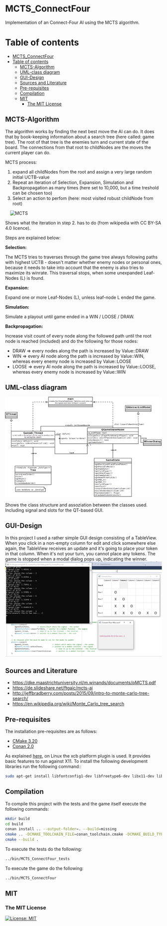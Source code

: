 # MCTS_ConnectFour

Implementation of an Connect-Four AI using the MCTS algorithm.

Table of contents
=================

- [MCTS\_ConnectFour](#mcts_connectfour)
- [Table of contents](#table-of-contents)
  - [MCTS-Algorithm](#mcts-algorithm)
  - [UML-class diagram](#uml-class-diagram)
  - [GUI-Design](#gui-design)
  - [Sources and Literature](#sources-and-literature)
  - [Pre-requisites](#pre-requisites)
  - [Compilation](#compilation)
  - [MIT](#mit)
    - [The MIT License](#the-mit-license)


## MCTS-Algorithm

The algorithm works by finding the next best move the AI can do.
It does that by book-keeping information about a search tree (here called: game tree).
The root of that tree is the enemies turn and current state of the board.
The connections from that root to childNodes are the moves the current player can do.

MCTS process:
1. expand all childNodes from the root and assign a very large random initial UCTB-value
2. Repeat an iteration of Selection, Expansion, Simulation and Backpropagation as many times (here set to 10,000, but a time treshold can be chosen too)
3. Select an action to perfom (here: most visited robust childNode from root)

&nbsp;
&nbsp;
![MCTS](https://upload.wikimedia.org/wikipedia/commons/thumb/6/62/MCTS_%28English%29_-_Updated_2017-11-19.svg/1920px-MCTS_%28English%29_-_Updated_2017-11-19.svg.png)


Shows what the iteration in step 2. has to do (from wikipedia with CC BY-SA 4.0 licence).

Steps are explained below:

**Selection:**

The MCTS tries to traverses through the game tree always following paths with highest UCTB - doesn't matter whether enemy nodes or personal ones, because it needs to take into account that the enemy is also tries to maximize its winrate. This traversal stops, when some unexpanded Leaf-Nodes (L) is found.

**Expansion:**

Expand one or more Leaf-Nodes (L), unless leaf-node L ended the game.

**Simulation:**

Simulate a playout until game ended in a WIN / LOOSE / DRAW.

**Backpropagation:**

Increase visit count of every node along the followed path until the root node is reached (included) and do the following for those nodes:
* DRAW => every nodes along the path is increased by Value::DRAW
* WIN => every AI node along the path is increased by Value::WIN, whereas every enemy node is increased by Value::LOOSE
* LOOSE => every AI node along the path is increased by Value::LOOSE, whereas every enemy node is increased by Value::WIN


## UML-class diagram

![UML-class diagram](resources/UML_class_dia.png)

Shows the class structure and assoziation between the classes used. Including signal and slots for the QT-based GUI.


## GUI-Design
In this project I used a rather simple GUI design consisting of a TableView. When you click in a non-empty column for edit and click somewhere else again, the TableView receives an update and it's going to place your token in that column. When it's not your turn, you cannot place any tokens. The game is stopped when a modal dialog pops up, indicating the winner.
![GUI design](resources/GUI.PNG)

## Sources and Literature

* https://dke.maastrichtuniversity.nl/m.winands/documents/pMCTS.pdf
* https://de.slideshare.net/ftgaic/mcts-ai
* http://jeffbradberry.com/posts/2015/09/intro-to-monte-carlo-tree-search/
* https://en.wikipedia.org/wiki/Monte_Carlo_tree_search

## Pre-requisites

The installation pre-requisites are as follows:

- [CMake 3.20](https://cmake.org/download/)
- [Conan 2.0](https://docs.conan.io/1/installation.html)

As explained [here](https://doc.qt.io/qt-6/linux-requirements.html), on Linux the xcb platform plugin is used. It provides basic features to run against X11. To install the following development libraries run the following command::

```bash
sudo apt-get install libfontconfig1-dev libfreetype6-dev libx11-dev libx11-xcb-dev libxext-dev libxfixes-dev libxi-dev libxrender-dev libxcb1-dev libxcb-cursor-dev libxcb-glx0-dev libxcb-keysyms1-dev libxcb-image0-dev libxcb-shm0-dev libxcb-icccm4-dev libxcb-sync-dev libxcb-xfixes0-dev libxcb-shape0-dev libxcb-randr0-dev libxcb-render-util0-dev libxcb-util-dev libxcb-xinerama0-dev libxcb-xkb-dev libxkbcommon-dev libxkbcommon-x11-dev
```


## Compilation

To compile this project with the tests and the game itself execute the following commands:

```bash
mkdir build
cd build
conan install .. --output-folder=. --build=missing
cmake .. -DCMAKE_TOOLCHAIN_FILE=conan_toolchain.cmake -DCMAKE_BUILD_TYPE=Release
cmake --build .
```

To execute the tests do the following:

```bash
../bin/MCTS_ConnectFour_tests
```

To execute the game do the following:

```bash
../bin/MCTS_ConnectFour
```


## MIT
### The MIT License
[![License: MIT](https://img.shields.io/badge/License-MIT-yellow.svg)](https://opensource.org/licenses/MIT)
